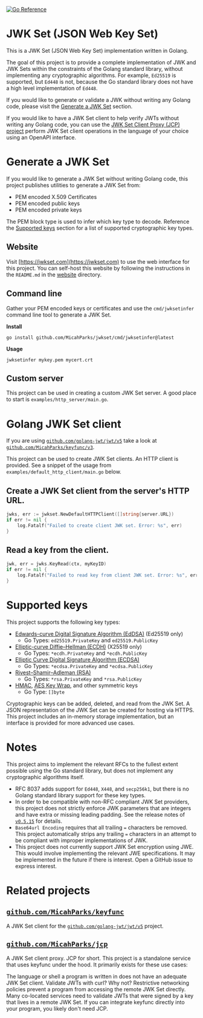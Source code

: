 [![Go Reference](https://pkg.go.dev/badge/github.com/MicahParks/jwkset.svg)](https://pkg.go.dev/github.com/MicahParks/jwkset)

# JWK Set (JSON Web Key Set)

This is a JWK Set (JSON Web Key Set) implementation written in Golang.

The goal of this project is to provide a complete implementation of JWK and JWK Sets within the constraints of the
Golang standard library, without implementing any cryptographic algorithms. For example, `Ed25519` is supported, but
`Ed448` is not, because the Go standard library does not have a high level implementation of `Ed448`.

If you would like to generate or validate a JWK without writing any Golang code, please visit
the [Generate a JWK Set](#generate-a-jwk-set) section.

If you would like to have a JWK Set client to help verify JWTs without writing any Golang code, you can use the
[JWK Set Client Proxy (JCP) project](https://github.com/MicahParks/jcp) perform JWK Set client operations in the
language of your choice using an OpenAPI interface.

# Generate a JWK Set

If you would like to generate a JWK Set without writing Golang code, this project publishes utilities to generate a JWK
Set from:

* PEM encoded X.509 Certificates
* PEM encoded public keys
* PEM encoded private keys

The PEM block type is used to infer which key type to decode. Reference the [Supported keys](#supported-keys) section
for a list of supported cryptographic key types.

## Website

Visit [https://jwkset.com](https://jwkset.com) to use the web interface for this project. You can self-host this website
by following the instructions in the `README.md` in
the [website](https://github.com/MicahParks/jwkset/tree/master/website) directory.

## Command line

Gather your PEM encoded keys or certificates and use the `cmd/jwksetinfer` command line tool to generate a JWK Set.

**Install**

```
go install github.com/MicahParks/jwkset/cmd/jwksetinfer@latest
```

**Usage**

```
jwksetinfer mykey.pem mycert.crt
```

## Custom server

This project can be used in creating a custom JWK Set server. A good place to start is `examples/http_server/main.go`.

# Golang JWK Set client

If you are using [`github.com/golang-jwt/jwt/v5`](https://github.com/golang-jwt/jwt) take a look
at [`github.com/MicahParks/keyfunc/v3`](https://github.com/MicahParks/keyfunc).

This project can be used to create JWK Set clients. An HTTP client is provided. See a snippet of the usage
from `examples/default_http_client/main.go` below.

## Create a JWK Set client from the server's HTTP URL.

```go
jwks, err := jwkset.NewDefaultHTTPClient([]string{server.URL})
if err != nil {
	log.Fatalf("Failed to create client JWK set. Error: %s", err)
}
```

## Read a key from the client.

```go
jwk, err = jwks.KeyRead(ctx, myKeyID)
if err != nil {
	log.Fatalf("Failed to read key from client JWK set. Error: %s", err)
}
```

# Supported keys

This project supports the following key types:

* [Edwards-curve Digital Signature Algorithm (EdDSA)](https://en.wikipedia.org/wiki/EdDSA) (Ed25519 only)
    * Go Types: `ed25519.PrivateKey` and `ed25519.PublicKey`
* [Elliptic-curve Diffie–Hellman (ECDH)](https://en.wikipedia.org/wiki/Elliptic-curve_Diffie%E2%80%93Hellman) (X25519
  only)
    * Go Types: `*ecdh.PrivateKey` and `*ecdh.PublicKey`
* [Elliptic Curve Digital Signature Algorithm (ECDSA)](https://en.wikipedia.org/wiki/Elliptic_Curve_Digital_Signature_Algorithm)
    * Go Types: `*ecdsa.PrivateKey` and `*ecdsa.PublicKey`
* [Rivest–Shamir–Adleman (RSA)](https://en.wikipedia.org/wiki/RSA_(cryptosystem))
    * Go Types: `*rsa.PrivateKey` and `*rsa.PublicKey`
* [HMAC](https://en.wikipedia.org/wiki/HMAC), [AES Key Wrap](https://en.wikipedia.org/wiki/Key_Wrap), and other
  symmetric keys
    * Go Type: `[]byte`

Cryptographic keys can be added, deleted, and read from the JWK Set. A JSON representation of the JWK Set can be created
for hosting via HTTPS. This project includes an in-memory storage implementation, but an interface is provided for more
advanced use cases.

# Notes

This project aims to implement the relevant RFCs to the fullest extent possible using the Go standard library, but does
not implement any cryptographic algorithms itself.

* RFC 8037 adds support for `Ed448`, `X448`, and `secp256k1`, but there is no Golang standard library support for these
  key types.
* In order to be compatible with non-RFC compliant JWK Set providers, this project does not strictly enforce JWK
  parameters that are integers and have extra or missing leading padding. See the release notes
  of [`v0.5.15`](https://github.com/MicahParks/jwkset/releases/tag/v0.5.15) for details.
* `Base64url Encoding` requires that all trailing `=` characters be removed. This project automatically strips any
  trailing `=` characters in an attempt to be compliant with improper implementations of JWK.
* This project does not currently support JWK Set encryption using JWE. This would involve implementing the relevant JWE
  specifications. It may be implemented in the future if there is interest. Open a GitHub issue to express interest.

# Related projects

## [`github.com/MicahParks/keyfunc`](https://github.com/MicahParks/keyfunc)

A JWK Set client for the [`github.com/golang-jwt/jwt/v5`](https://github.com/golang-jwt/jwt) project.

## [`github.com/MicahParks/jcp`](https://github.com/MicahParks/jcp)

A JWK Set client proxy. JCP for short. This project is a standalone service that uses keyfunc under the hood. It
primarily exists for these use cases:

The language or shell a program is written in does not have an adequate JWK Set client. Validate JWTs with curl? Why
not?
Restrictive networking policies prevent a program from accessing the remote JWK Set directly.
Many co-located services need to validate JWTs that were signed by a key that lives in a remote JWK Set.
If you can integrate keyfunc directly into your program, you likely don't need JCP.
